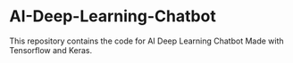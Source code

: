 # AI-Deep-Learning-Chatbot
This repository contains the code for AI Deep Learning Chatbot Made with Tensorflow and Keras.
